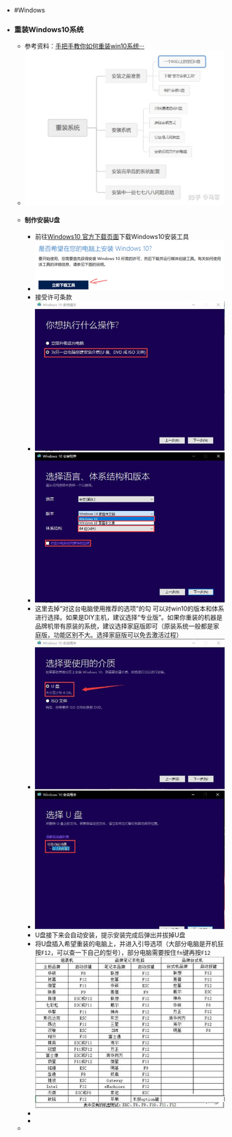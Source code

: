- #Windows
- ### 重装Windows10系统
	- 参考资料：[手把手教你如何重装win10系统···](https://zhuanlan.zhihu.com/p/108156241)
	- ![image.png](../assets/image_1661407179371_0.png)
	- #### 制作安装U盘
		- 前往[Windows10 官方下载页面](https://www.microsoft.com/zh-cn/software-download/windows10)下载Windows10安装工具
		- ![image.png](../assets/image_1661407337863_0.png)
		- 接受许可条款
		- ![image.png](../assets/image_1661407398762_0.png)
		- ![image.png](../assets/image_1661407437775_0.png)
		- 这里去掉“对这台电脑使用推荐的选项”的勾 可以对win10的版本和体系进行选择。如果是DIY主机，建议选择“专业版”。如果你重装的机器是品牌机带有原装的系统，建议选择家庭版即可（原装系统一般都是家庭版，功能区别不大。选择家庭版可以免去激活过程）
		- ![image.png](../assets/image_1661407455543_0.png)
		- ![image.png](../assets/image_1661407468130_0.png)
		- U盘接下来会自动安装，提示安装完成后弹出并拔掉U盘
		- 将U盘插入希望重装的电脑上，并进入引导选项（大部分电脑是开机狂按`F12`，可以查一下自己的型号），部分电脑需要按住`fn`键再按`F12`
		  ![image.png](../assets/image_1661407601153_0.png)
		-
		-
	-